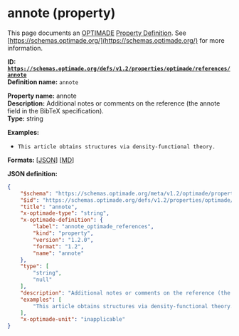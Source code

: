 # annote (property)

This page documents an [OPTIMADE](https://www.optimade.org/) [Property Definition](https://schemas.optimade.org/#definitions). See [https://schemas.optimade.org/](https://schemas.optimade.org/) for more information.

**ID: [`https://schemas.optimade.org/defs/v1.2/properties/optimade/references/annote`](https://schemas.optimade.org/defs/v1.2/properties/optimade/references/annote.md)**  
**Definition name:** `annote`

**Property name:** annote  
**Description:** Additional notes or comments on the reference (the annote field in the BibTeX specification).  
**Type:** string  



**Examples:**

- `This article obtains structures via density-functional theory.`

**Formats:** [[JSON](annote.json)] [[MD](annote.md)]

**JSON definition:**

``` json
{
    "$schema": "https://schemas.optimade.org/meta/v1.2/optimade/property_definition.md",
    "$id": "https://schemas.optimade.org/defs/v1.2/properties/optimade/references/annote",
    "title": "annote",
    "x-optimade-type": "string",
    "x-optimade-definition": {
        "label": "annote_optimade_references",
        "kind": "property",
        "version": "1.2.0",
        "format": "1.2",
        "name": "annote"
    },
    "type": [
        "string",
        "null"
    ],
    "description": "Additional notes or comments on the reference (the annote field in the BibTeX specification).",
    "examples": [
        "This article obtains structures via density-functional theory."
    ],
    "x-optimade-unit": "inapplicable"
}
```